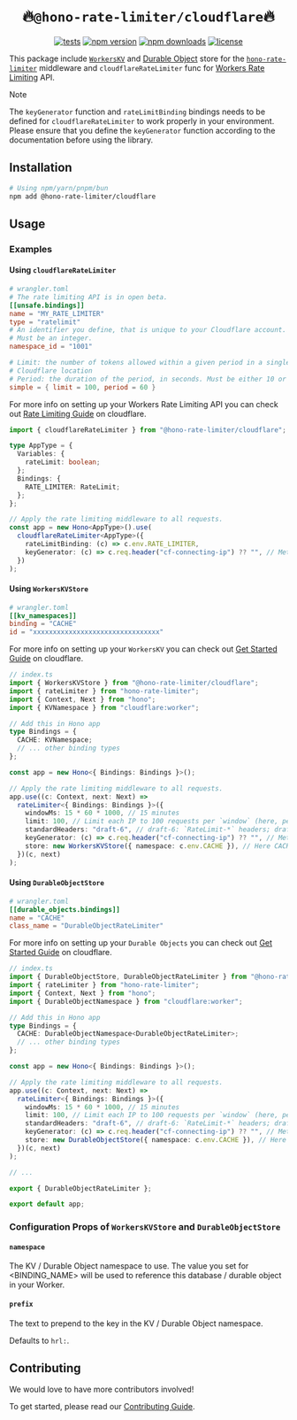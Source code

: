 # <div align="center">🔥`@hono-rate-limiter/cloudflare`🔥</div>

<div align="center">

[![tests](https://img.shields.io/github/actions/workflow/status/rhinobase/hono-rate-limiter/test.yml)](https://github.com/rhinobase/hono-rate-limiter/actions/workflows/test.yml)
[![npm version](https://img.shields.io/npm/v/@hono-rate-limiter/cloudflare.svg)](https://npmjs.org/package/@hono-rate-limiter/cloudflare "View this project on NPM")
[![npm downloads](https://img.shields.io/npm/dm/@hono-rate-limiter/cloudflare)](https://www.npmjs.com/package/@hono-rate-limiter/cloudflare)
[![license](https://img.shields.io/npm/l/%40hono-rate-limiter%2Fcloudflare)](LICENSE)

</div>

This package include [`WorkersKV`](https://developers.cloudflare.com/kv/) and [Durable Object](https://developers.cloudflare.com/durable-objects/) store for the [`hono-rate-limiter`](https://github.com/rhinobase/hono-rate-limiter) middleware and `cloudflareRateLimiter` func for [Workers Rate Limiting](https://developers.cloudflare.com/workers/runtime-apis/bindings/rate-limit/) API.

> [!NOTE]  
> The `keyGenerator` function and `rateLimitBinding` bindings needs to be defined for `cloudflareRateLimiter` to work properly in your environment. Please ensure that you define the `keyGenerator` function according to the documentation before using the library.

## Installation

```sh
# Using npm/yarn/pnpm/bun
npm add @hono-rate-limiter/cloudflare
```

## Usage

### Examples

#### Using `cloudflareRateLimiter`

```toml
# wrangler.toml
# The rate limiting API is in open beta.
[[unsafe.bindings]]
name = "MY_RATE_LIMITER"
type = "ratelimit"
# An identifier you define, that is unique to your Cloudflare account.
# Must be an integer.
namespace_id = "1001"

# Limit: the number of tokens allowed within a given period in a single
# Cloudflare location
# Period: the duration of the period, in seconds. Must be either 10 or 60
simple = { limit = 100, period = 60 }
```

For more info on setting up your Workers Rate Limiting API you can check out [Rate Limiting Guide](https://developers.cloudflare.com/workers/runtime-apis/bindings/rate-limit/) on cloudflare.

```ts
import { cloudflareRateLimiter } from "@hono-rate-limiter/cloudflare";

type AppType = {
  Variables: {
    rateLimit: boolean;
  };
  Bindings: {
    RATE_LIMITER: RateLimit;
  };
};

// Apply the rate limiting middleware to all requests.
const app = new Hono<AppType>().use(
  cloudflareRateLimiter<AppType>({
    rateLimitBinding: (c) => c.env.RATE_LIMITER,
    keyGenerator: (c) => c.req.header("cf-connecting-ip") ?? "", // Method to generate custom identifiers for clients.
  })
);
```

#### Using `WorkersKVStore`

```toml
# wrangler.toml
[[kv_namespaces]]
binding = "CACHE"
id = "xxxxxxxxxxxxxxxxxxxxxxxxxxxxxxxx"
```

For more info on setting up your `WorkersKV` you can check out [Get Started Guide](https://developers.cloudflare.com/kv/get-started) on cloudflare.

```ts
// index.ts
import { WorkersKVStore } from "@hono-rate-limiter/cloudflare";
import { rateLimiter } from "hono-rate-limiter";
import { Context, Next } from "hono";
import { KVNamespace } from "cloudflare:worker";

// Add this in Hono app
type Bindings = {
  CACHE: KVNamespace;
  // ... other binding types
};

const app = new Hono<{ Bindings: Bindings }>();

// Apply the rate limiting middleware to all requests.
app.use((c: Context, next: Next) =>
  rateLimiter<{ Bindings: Bindings }>({
    windowMs: 15 * 60 * 1000, // 15 minutes
    limit: 100, // Limit each IP to 100 requests per `window` (here, per 15 minutes).
    standardHeaders: "draft-6", // draft-6: `RateLimit-*` headers; draft-7: combined `RateLimit` header
    keyGenerator: (c) => c.req.header("cf-connecting-ip") ?? "", // Method to generate custom identifiers for clients.
    store: new WorkersKVStore({ namespace: c.env.CACHE }), // Here CACHE is your WorkersKV Binding.
  })(c, next)
);
```

#### Using `DurableObjectStore`

```toml
# wrangler.toml
[[durable_objects.bindings]]
name = "CACHE"
class_name = "DurableObjectRateLimiter"
```

For more info on setting up your `Durable Objects` you can check out [Get Started Guide](https://developers.cloudflare.com/durable-objects/get-started/) on cloudflare.

```ts
// index.ts
import { DurableObjectStore, DurableObjectRateLimiter } from "@hono-rate-limiter/cloudflare";
import { rateLimiter } from "hono-rate-limiter";
import { Context, Next } from "hono";
import { DurableObjectNamespace } from "cloudflare:worker";

// Add this in Hono app
type Bindings = {
  CACHE: DurableObjectNamespace<DurableObjectRateLimiter>;
  // ... other binding types
};

const app = new Hono<{ Bindings: Bindings }>();

// Apply the rate limiting middleware to all requests.
app.use((c: Context, next: Next) =>
  rateLimiter<{ Bindings: Bindings }>({
    windowMs: 15 * 60 * 1000, // 15 minutes
    limit: 100, // Limit each IP to 100 requests per `window` (here, per 15 minutes).
    standardHeaders: "draft-6", // draft-6: `RateLimit-*` headers; draft-7: combined `RateLimit` header
    keyGenerator: (c) => c.req.header("cf-connecting-ip") ?? "", // Method to generate custom identifiers for clients.
    store: new DurableObjectStore({ namespace: c.env.CACHE }), // Here CACHE is your Durable Object Binding.
  })(c, next)
);

// ...

export { DurableObjectRateLimiter };

export default app;
```

### Configuration Props of `WorkersKVStore` and `DurableObjectStore`

#### `namespace`

The KV / Durable Object namespace to use. The value you set for <BINDING_NAME> will be used to reference this database / durable object in your Worker.

#### `prefix`

The text to prepend to the key in the KV / Durable Object namespace.

Defaults to `hrl:`.

## Contributing

We would love to have more contributors involved!

To get started, please read our [Contributing Guide](https://github.com/rhinobase/hono-rate-limiter/blob/main/CONTRIBUTING.md).
